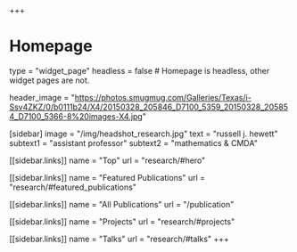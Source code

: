 +++
# Homepage
type = "widget_page"
headless = false  # Homepage is headless, other widget pages are not.

header_image = "https://photos.smugmug.com/Galleries/Texas/i-Ssv4ZKZ/0/b0111b24/X4/20150328_205846_D7100_5359_20150328_205854_D7100_5366-8%20images-X4.jpg"

[sidebar]
  image = "/img/headshot_research.jpg"
  text = "russell j. hewett"
  subtext1 = "assistant professor"
  subtext2 = "mathematics & CMDA"

[[sidebar.links]]
name = "Top"
url = "research/#hero"

[[sidebar.links]]
name = "Featured Publications"
url = "research/#featured_publications"

[[sidebar.links]]
name = "All Publications"
url = "/publication"

[[sidebar.links]]
name = "Projects"
url = "research/#projects"

[[sidebar.links]]
name = "Talks"
url = "research/#talks"
+++
